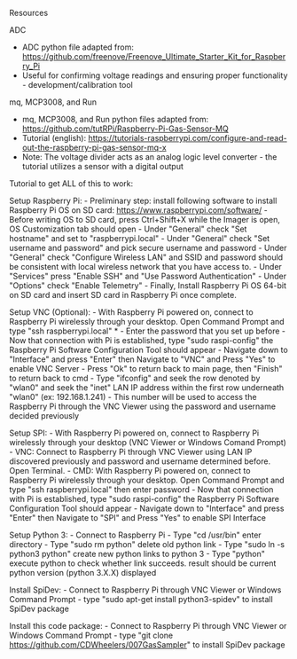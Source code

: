 Resources

ADC
- ADC python file  adapted from: https://github.com/freenove/Freenove_Ultimate_Starter_Kit_for_Raspberry_Pi
- Useful for confirming voltage readings and ensuring proper functionality - development/calibration tool


mq, MCP3008, and Run
- mq, MCP3008, and Run python files adapted from:       https://github.com/tutRPi/Raspberry-Pi-Gas-Sensor-MQ
- Tutorial (english): https://tutorials-raspberrypi.com/configure-and-read-out-the-raspberry-pi-gas-sensor-mq-x
- Note: The voltage divider acts as an analog logic level converter - the tutorial utilizes a sensor with a digital output


Tutorial to get ALL of this to work:	

Setup Raspberry Pi:
	- Preliminary step: install following software to install Raspberry Pi OS on SD card: https://www.raspberrypi.com/software/
	- Before writing OS to SD card, press Ctrl+Shift+X while the Imager is open, OS Customization tab should open
	- Under "General" check "Set hostname" and set to "raspberrypi.local"
	- Under "General" check "Set username and password" and pick secure username and password
	- Under "General" check "Configure Wireless LAN" and SSID and password should be consistent with local wireless network that you have access to.
	- Under "Services" press "Enable SSH" and "Use Password Authentication"
	- Under "Options" check "Enable Telemetry"
	- Finally, Install Raspberry Pi OS 64-bit on SD card and insert SD card in Raspberry Pi once complete.

Setup VNC (Optional): 
	- With Raspberry Pi powered on, connect to Raspberry Pi wirelessly through your desktop. Open Command Prompt and type "ssh raspberrypi.local" *
	- Enter the password that you set up before
	- Now that connection with Pi is established, type "sudo raspi-config" the Raspberry Pi Software Configuration Tool should appear
	- Navigate down to "Interface" and press "Enter" then Navigate to "VNC" and Press "Yes" to enable VNC Server
	- Press "Ok" to return back to main page, then "Finish" to return back to cmd
	- Type "ifconfig" and seek the row denoted by "wlan0" and seek the "inet" LAN IP address within the first row underneath "wlan0" (ex: 192.168.1.241)
	- This number will be used to access the Raspberry Pi through the VNC Viewer using the password and username decided previously	

Setup SPI:
	- With Raspberry Pi powered on, connect to Raspberry Pi wirelessly through your desktop (VNC Viewer or Windows Comand Prompt)
		- VNC: Connect to Raspberry Pi through VNC Viewer using LAN IP discovered previously and password and username determined before. Open Terminal.
		- CMD: With Raspberry Pi powered on, connect to Raspberry Pi wirelessly through your desktop. Open Command Prompt and type "ssh raspberrypi.local" then enter password
	- Now that connection with Pi is established, type "sudo raspi-config" the Raspberry Pi Software Configuration Tool should appear
	- Navigate down to "Interface" and press "Enter" then Navigate to "SPI" and Press "Yes" to enable SPI Interface
	
Setup Python 3:
	- Connect to Raspberry Pi
	- Type "cd /usr/bin" enter directory
	- Type "sudo rm python" delete old python link
	- Type "sudo ln -s python3 python" create new python links to python 3
	- Type "python" execute python to check whether link succeeds. result should be current python version (python 3.X.X) displayed

Install SpiDev:
	- Connect to Raspberry Pi through VNC Viewer or Windows Command Prompt
	- type "sudo apt-get install python3-spidev" to install SpiDev package

Install this code package:
	- Connect to Raspberry Pi through VNC Viewer or Windows Command Prompt
	- type "git clone https://github.com/CDWheelers/007GasSampler" to install SpiDev package
